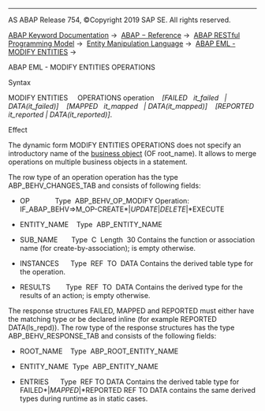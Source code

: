   

* * *

AS ABAP Release 754, ©Copyright 2019 SAP SE. All rights reserved.

[ABAP Keyword Documentation](javascript:call_link\('abenabap.htm'\)) →  [ABAP − Reference](javascript:call_link\('abenabap_reference.htm'\)) →  [ABAP RESTful Programming Model](javascript:call_link\('abenrestful_abap_programming.htm'\)) →  [Entity Manipulation Language](javascript:call_link\('abeneml.htm'\)) →  [ABAP EML - MODIFY ENTITIES](javascript:call_link\('abeneml_modify_entities.htm'\)) → 

ABAP EML - MODIFY ENTITIES OPERATIONS

Syntax

MODIFY ENTITIES
    OPERATIONS operation
   *\[*FAILED   it\_failed   *|* DATA(it\_failed)*\]*
   *\[*MAPPED   it\_mapped   *|* DATA(it\_mapped)*\]*
   *\[*REPORTED it\_reported *|* DATA(it\_reported)*\]*.

Effect

The dynamic form MODIFY ENTITIES OPERATIONS does not specify an introductory name of the [business object](javascript:call_link\('abenbusiness_object_glosry.htm'\) "Glossary Entry") (OF root\_name). It allows to merge operations on multiple business objects in a statement.

The row type of an operation operation has the type ABP\_BEHV\_CHANGES\_TAB and consists of following fields:

-   OP             Type  ABP\_BEHV\_OP\_MODIFY
    Operation: IF\_ABAP\_BEHV=>M\_OP-CREATE*|*UPDATE*|*DELETE*|*EXECUTE

-   ENTITY\_NAME    Type  ABP\_ENTITY\_NAME

-   SUB\_NAME       Type  C  Length  30
    Contains the function or association name (for create-by-association); is empty otherwise.

-   INSTANCES      Type  REF  TO  DATA
    Contains the derived table type for the operation.

-   RESULTS        Type  REF  TO  DATA
    Contains the derived type for the results of an action; is empty otherwise.

The response structures FAILED, MAPPED and REPORTED must either have the matching type or be declared inline (for example REPORTED DATA(ls\_repd)). The row type of the response structures has the type ABP\_BEHV\_RESPONSE\_TAB and consists of the following fields:

-   ROOT\_NAME    Type  ABP\_ROOT\_ENTITY\_NAME

-   ENTITY\_NAME  Type  ABP\_ENTITY\_NAME

-   ENTRIES      Type  REF TO DATA
    Contains the derived table type for FAILED*|*MAPPED*|*REPORTED
    REF TO DATA contains the same derived types during runtime as in static cases.